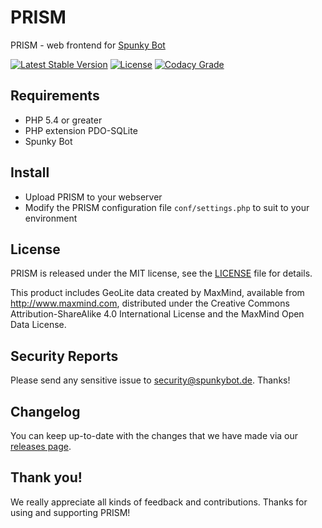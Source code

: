 # PRISMPRISM - web frontend for [Spunky Bot](https://github.com/SpunkyBot/spunkybot)[![Latest Stable Version](https://img.shields.io/badge/stable-0.9.2-blue.svg)](https://github.com/SpunkyBot/PRISM/releases)[![License](https://img.shields.io/badge/license-MIT-orange.svg)](https://github.com/SpunkyBot/PRISM/blob/master/LICENSE)[![Codacy Grade](https://api.codacy.com/project/badge/Grade/9128eca0256b43e0824f657d9d871b46)](https://www.codacy.com/app/SpunkyBot/PRISM)## Requirements* PHP 5.4 or greater* PHP extension PDO-SQLite* Spunky Bot## Install* Upload PRISM to your webserver* Modify the PRISM configuration file `conf/settings.php` to suit to your environment## LicensePRISM is released under the MIT license, see the [LICENSE](https://github.com/SpunkyBot/PRISM/blob/master/LICENSE) file for details.This product includes GeoLite data created by MaxMind, available from http://www.maxmind.com, distributed under the Creative Commons Attribution-ShareAlike 4.0 International License and the MaxMind Open Data License.## Security ReportsPlease send any sensitive issue to security@spunkybot.de. Thanks!## ChangelogYou can keep up-to-date with the changes that we have made via our [releases page](https://github.com/SpunkyBot/PRISM/releases).## Thank you!We really appreciate all kinds of feedback and contributions. Thanks for using and supporting PRISM!